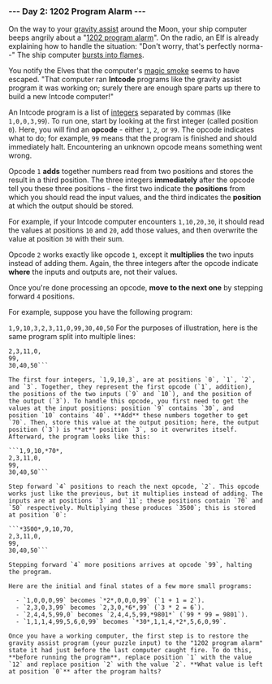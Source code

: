 ### --- Day 2: 1202 Program Alarm --- ###
On the way to your [gravity assist](https://en.wikipedia.org/wiki/Gravity_assist) around the Moon, your ship computer beeps angrily about a "[1202 program alarm](https://www.hq.nasa.gov/alsj/a11/a11.landing.html#1023832)". On the radio, an Elf is already explaining how to handle the situation: "Don't worry, that's perfectly norma--" The ship computer [bursts into flames](https://en.wikipedia.org/wiki/Halt_and_Catch_Fire).

You notify the Elves that the computer's [magic smoke](https://en.wikipedia.org/wiki/Magic_smoke) seems to have escaped. "That computer ran **Intcode** programs like the gravity assist program it was working on; surely there are enough spare parts up there to build a new Intcode computer!"

An Intcode program is a list of [integers](https://en.wikipedia.org/wiki/Integer) separated by commas (like `1,0,0,3,99`). To run one, start by looking at the first integer (called position `0`). Here, you will find an **opcode** - either `1`, `2`, or `99`. The opcode indicates what to do; for example, `99` means that the program is finished and should immediately halt. Encountering an unknown opcode means something went wrong.

Opcode `1` **adds** together numbers read from two positions and stores the result in a third position. The three integers **immediately** after the opcode tell you these three positions - the first two indicate the **positions** from which you should read the input values, and the third indicates the **position** at which the output should be stored.

For example, if your Intcode computer encounters `1,10,20,30`, it should read the values at positions `10` and `20`, add those values, and then overwrite the value at position `30` with their sum.

Opcode `2` works exactly like opcode `1`, except it **multiplies** the two inputs instead of adding them. Again, the three integers after the opcode indicate **where** the inputs and outputs are, not their values.

Once you're done processing an opcode, **move to the next one** by stepping forward `4` positions.

For example, suppose you have the following program:

`1,9,10,3,2,3,11,0,99,30,40,50`
For the purposes of illustration, here is the same program split into multiple lines:

```1,9,10,3,
2,3,11,0,
99,
30,40,50```

The first four integers, `1,9,10,3`, are at positions `0`, `1`, `2`, and `3`. Together, they represent the first opcode (`1`, addition), the positions of the two inputs (`9` and `10`), and the position of the output (`3`). To handle this opcode, you first need to get the values at the input positions: position `9` contains `30`, and position `10` contains `40`. **Add** these numbers together to get `70`. Then, store this value at the output position; here, the output position (`3`) is **at** position `3`, so it overwrites itself. Afterward, the program looks like this:

```1,9,10,*70*,
2,3,11,0,
99,
30,40,50```

Step forward `4` positions to reach the next opcode, `2`. This opcode works just like the previous, but it multiplies instead of adding. The inputs are at positions `3` and `11`; these positions contain `70` and `50` respectively. Multiplying these produces `3500`; this is stored at position `0`:

```*3500*,9,10,70,
2,3,11,0,
99,
30,40,50```

Stepping forward `4` more positions arrives at opcode `99`, halting the program.

Here are the initial and final states of a few more small programs:

  - `1,0,0,0,99` becomes `*2*,0,0,0,99` (`1 + 1 = 2`).
  - `2,3,0,3,99` becomes `2,3,0,*6*,99` (`3 * 2 = 6`).
  - `2,4,4,5,99,0` becomes `2,4,4,5,99,*9801*` (`99 * 99 = 9801`).
  - `1,1,1,4,99,5,6,0,99` becomes `*30*,1,1,4,*2*,5,6,0,99`.

Once you have a working computer, the first step is to restore the gravity assist program (your puzzle input) to the "1202 program alarm" state it had just before the last computer caught fire. To do this, **before running the program**, replace position `1` with the value `12` and replace position `2` with the value `2`. **What value is left at position `0`** after the program halts?
